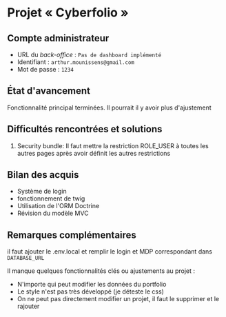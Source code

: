 # Projet « Cyberfolio »

## Compte administrateur

- URL du *back-office* : `Pas de dashboard implémenté`
- Identifiant : `arthur.mounissens@gmail.com`
- Mot de passe : `1234`

## État d'avancement

Fonctionnalité principal terminées. Il pourrait il y avoir plus d'ajustement

## Difficultés rencontrées et solutions

1. Security bundle: Il faut mettre la restriction ROLE_USER à toutes les autres pages après avoir définit les autres restrictions

## Bilan des acquis

- Système de login
- fonctionnement de twig
- Utilisation de l'ORM Doctrine
- Révision du modèle MVC

## Remarques complémentaires

il faut ajouter le .env.local et remplir le login et MDP correspondant dans `DATABASE_URL`

Il manque quelques fonctionnalités clés ou ajustements au projet :
- N'importe qui peut modifier les données du portfolio
- Le style n'est pas très développé (je déteste le css)
- On ne peut pas directement modifier un projet, il faut le supprimer et le rajouter
